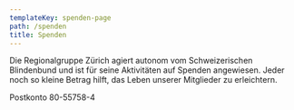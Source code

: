 ```yaml
---
templateKey: spenden-page
path: /spenden
title: Spenden
---
```

Die Regionalgruppe Zürich agiert autonom vom Schweizerischen Blindenbund und ist für seine Aktivitäten auf Spenden angewiesen. Jeder noch so kleine Betrag hilft, das Leben unserer Mitglieder zu erleichtern.

Postkonto 80-55758-4